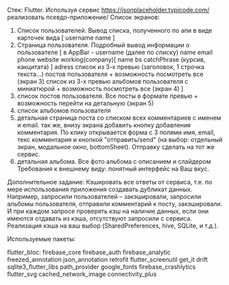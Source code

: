 Стек: Flutter.
Используя сервис https://jsonplaceholder.typicode.com/ реализовать псевдо-приложение/
Список экранов:
1. Список пользователей. Вывод списка, полученного по апи в виде карточек вида 
  [
username
name
  ]
2. Страница пользователя. Подробный вывод информации о пользователе
  [
    в AppBar - username
    (далее по списку)
name
email
phone
website
working(company)[
name
bs
catchPhrase (курсив, какцитата)
]
adress
    список из 3-х превью (заголовок, 1 строчка текста...) постов пользователя + возможность посмотреть все (экран 3)
    список из 3-х превью альбомов пользователя с миниатюрой + возможность посмотреть все (экран 4)
  ]
3. список постов пользователя. Все посты в формате превью + возможность перейти на детальную (экран 5)
4. список альбомов пользователя
5. детальная страница поста со списком всех комментариев c именем и email. так же, внизу экрана добавить кнопку добавления комментария. По клику открывается форма с 3 полями имя, email, текс комментария и кнопкой "отправить/send" (на выбор: отдельный экран, модальное окно, bottomSheet). Отправку сделать на тот же сервис.
6. детальная альбома. Все фото альбома с описанием и слайдером
Требования к внешнему виду: понятный интерфейс на Ваш вкус.

Дополнительное задание:
Кэшировать все ответы от сервиса, т.е. по мере использования приложения создавать дубликат данных. Например, запросили пользователей – закэшировали, запросили альбомы пользователя, отправили комментарий к посту, закэшировали. И при каждом запросе проверять кэш на наличие данных, если они имеются отдавать из кэша, отсутствуют запросили с сервиса. Реализация кэша на ваш выбор (SharedPreferences, hive, SQLite, и т.д.).

Используемые пакеты:

  flutter_bloc:
  firebase_core
  firebase_auth
  firebase_analytic
  freezed_annotation
  json_annotation
  retrofit
  flutter_screenutil
  get_it
  drift
  sqlite3_flutter_libs
  path_provider
  google_fonts
  firebase_crashlytics
  flutter_svg
  cached_network_image
  connectivity_plus
